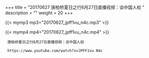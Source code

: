 +++
title = "20170627  唐柏桥夏日之行6月27日直播视频：谈中国人权 "
description = ""
weight = 20
+++

{{< mymp3 mp3="20170627_jpff1vu_n4c.mp3" >}}

{{< mymp4 mp4="20170627_jpff1vu_n4c.mp4" >}}

     唐柏桥夏日之行6月27日直播视频：谈中国人权 
     
     https://www.youtube.com/watch?v=JPFF1vu N4c 
